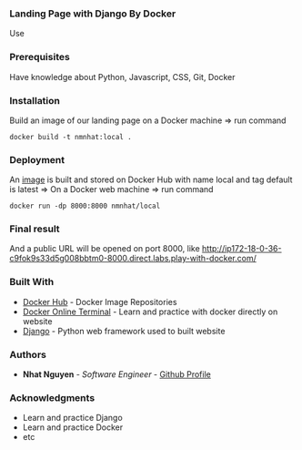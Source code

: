 ### Landing Page with Django By Docker 

Use 

### Prerequisites

Have knowledge about Python, Javascript, CSS, Git, Docker

### Installation

Build an image of our landing page on a Docker machine => run command
```
docker build -t nmnhat:local .
```

### Deployment

An [image](https://hub.docker.com/repository/docker/nmnhat/local) is built and stored on Docker Hub with name local and tag default is latest => On a Docker web machine => run command
```
docker run -dp 8000:8000 nmnhat/local
```

### Final result

And a public URL will be opened on port 8000, like http://ip172-18-0-36-c9fok9s33d5g008bbtm0-8000.direct.labs.play-with-docker.com/

### Built With

* [Docker Hub](https://hub.docker.com/) - Docker Image Repositories
* [Docker Online Terminal](https://labs.play-with-docker.com/) - Learn and practice with docker directly on website
* [Django](https://www.djangoproject.com/) - Python web framework used to built website

### Authors

* **Nhat Nguyen** - *Software Engineer* - [Github Profile](https://github.com/nnguyenminh)

### Acknowledgments

* Learn and practice Django
* Learn and practice Docker
* etc
